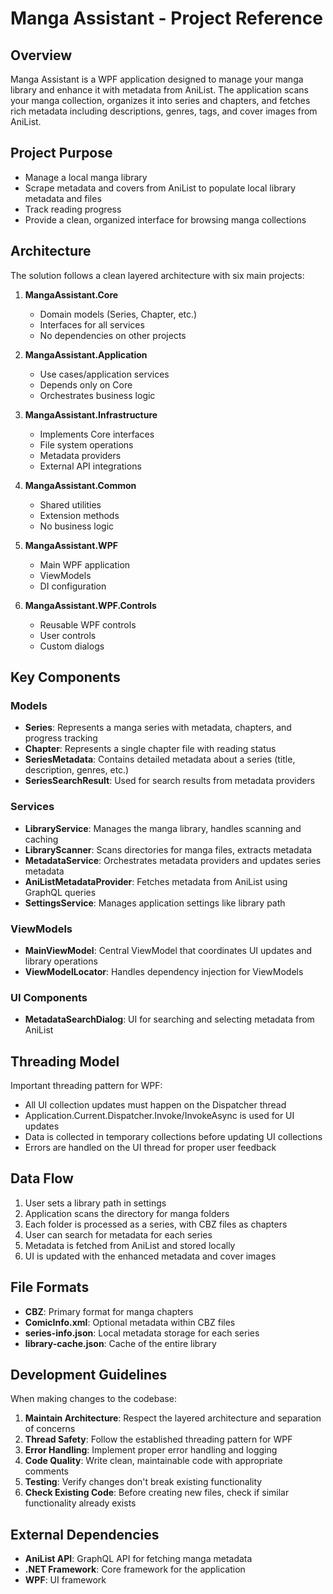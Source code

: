 # Manga Assistant - Project Reference

## Overview

Manga Assistant is a WPF application designed to manage your manga library and enhance it with metadata from AniList. The application scans your manga collection, organizes it into series and chapters, and fetches rich metadata including descriptions, genres, tags, and cover images from AniList.

## Project Purpose

- Manage a local manga library
- Scrape metadata and covers from AniList to populate local library metadata and files
- Track reading progress
- Provide a clean, organized interface for browsing manga collections

## Architecture

The solution follows a clean layered architecture with six main projects:

1. **MangaAssistant.Core**
   - Domain models (Series, Chapter, etc.)
   - Interfaces for all services
   - No dependencies on other projects

2. **MangaAssistant.Application**
   - Use cases/application services
   - Depends only on Core
   - Orchestrates business logic

3. **MangaAssistant.Infrastructure**
   - Implements Core interfaces
   - File system operations
   - Metadata providers
   - External API integrations

4. **MangaAssistant.Common**
   - Shared utilities
   - Extension methods
   - No business logic

5. **MangaAssistant.WPF**
   - Main WPF application
   - ViewModels
   - DI configuration

6. **MangaAssistant.WPF.Controls**
   - Reusable WPF controls
   - User controls
   - Custom dialogs

## Key Components

### Models

- **Series**: Represents a manga series with metadata, chapters, and progress tracking
- **Chapter**: Represents a single chapter file with reading status
- **SeriesMetadata**: Contains detailed metadata about a series (title, description, genres, etc.)
- **SeriesSearchResult**: Used for search results from metadata providers

### Services

- **LibraryService**: Manages the manga library, handles scanning and caching
- **LibraryScanner**: Scans directories for manga files, extracts metadata
- **MetadataService**: Orchestrates metadata providers and updates series metadata
- **AniListMetadataProvider**: Fetches metadata from AniList using GraphQL queries
- **SettingsService**: Manages application settings like library path

### ViewModels

- **MainViewModel**: Central ViewModel that coordinates UI updates and library operations
- **ViewModelLocator**: Handles dependency injection for ViewModels

### UI Components

- **MetadataSearchDialog**: UI for searching and selecting metadata from AniList

## Threading Model

Important threading pattern for WPF:
- All UI collection updates must happen on the Dispatcher thread
- Application.Current.Dispatcher.Invoke/InvokeAsync is used for UI updates
- Data is collected in temporary collections before updating UI collections
- Errors are handled on the UI thread for proper user feedback

## Data Flow

1. User sets a library path in settings
2. Application scans the directory for manga folders
3. Each folder is processed as a series, with CBZ files as chapters
4. User can search for metadata for each series
5. Metadata is fetched from AniList and stored locally
6. UI is updated with the enhanced metadata and cover images

## File Formats

- **CBZ**: Primary format for manga chapters
- **ComicInfo.xml**: Optional metadata within CBZ files
- **series-info.json**: Local metadata storage for each series
- **library-cache.json**: Cache of the entire library

## Development Guidelines

When making changes to the codebase:

1. **Maintain Architecture**: Respect the layered architecture and separation of concerns
2. **Thread Safety**: Follow the established threading pattern for WPF
3. **Error Handling**: Implement proper error handling and logging
4. **Code Quality**: Write clean, maintainable code with appropriate comments
5. **Testing**: Verify changes don't break existing functionality
6. **Check Existing Code**: Before creating new files, check if similar functionality already exists

## External Dependencies

- **AniList API**: GraphQL API for fetching manga metadata
- **.NET Framework**: Core framework for the application
- **WPF**: UI framework
